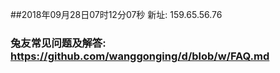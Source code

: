##2018年09月28日07时12分07秒 新址: 159.65.56.76
### 兔友常见问题及解答: https://github.com/wanggonging/d/blob/w/FAQ.md
